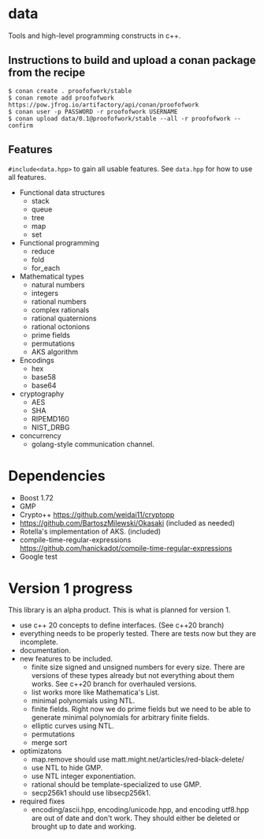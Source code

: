 # data
Tools and high-level programming constructs in c++.

## Instructions to build and upload a conan package from the recipe

    $ conan create . proofofwork/stable
    $ conan remote add proofofwork https://pow.jfrog.io/artifactory/api/conan/proofofwork
    $ conan user -p PASSWORD -r proofofwork USERNAME
    $ conan upload data/0.1@proofofwork/stable --all -r proofofwork --confirm

## Features 

`#include<data.hpp>` to gain all usable features. See `data.hpp` for 
how to use all features. 

  * Functional data structures
    * stack
    * queue
    * tree
    * map
    * set
  * Functional programming
    * reduce
    * fold
    * for_each
  * Mathematical types
    * natural numbers
    * integers
    * rational numbers
    * complex rationals
    * rational quaternions
    * rational octonions
    * prime fields
    * permutations
    * AKS algorithm
  * Encodings
    * hex
    * base58
    * base64
  * cryptography 
    * AES
    * SHA
    * RIPEMD160
    * NIST_DRBG 
  * concurrency
    * golang-style communication channel. 
    
# Dependencies
  * Boost 1.72
  * GMP
  * Crypto++ https://github.com/weidai11/cryptopp 
  * https://github.com/BartoszMilewski/Okasaki (included as needed)
  * Rotella's implementation of AKS. (included)
  * compile-time-regular-expressions https://github.com/hanickadot/compile-time-regular-expressions 
  * Google test

# Version 1 progress

This library is an alpha product. This is what is planned for version 1. 
  * use c++ 20 concepts to define interfaces. (See c++20 branch)
  * everything needs to be properly tested. There are tests now but they are incomplete. 
  * documentation. 
  * new features to be included. 
    * finite size signed and unsigned numbers for every size. There are versions of these types
      already but not everything about them works. See c++20 branch for overhauled versions. 
    * list works more like Mathematica's List. 
    * minimal polynomials using NTL. 
    * finite fields. Right now we do prime fields but we need to be able to generate minimal
      polynomials for arbitrary finite fields. 
    * elliptic curves using NTL. 
    * permutations
    * merge sort
  * optimizatons
    * map.remove should use matt.might.net/articles/red-black-delete/
    * use NTL to hide GMP. 
    * use NTL integer exponentiation. 
    * rational should be template-specialized to use GMP. 
    * secp256k1 should use libsecp256k1. 
  * required fixes
    * encoding/ascii.hpp, encoding/unicode.hpp, and encoding utf8.hpp are out of date
      and don't work. They should either be deleted or brought up to date and working.

